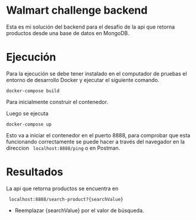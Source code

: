 # Walmart challenge backend

Esta es mi solución del backend para el desafío de la api que retorna productos desde una base de datos en MongoDB.

# Ejecución

Para la ejecución se debe tener instalado en el computador de pruebas el entorno de desarrollo Docker y ejecutar el siguiente comando.

``` docker-compose build ```

Para inicialmente construir el contenedor.

Luego se ejecuta

``` docker-compose up ```

Esto va a iniciar el contenedor en el puerto 8888, para comprobar que esta funcionando correctamente se puede hacer a través del navegador en la direccion ` localhost:8888/ping` o en Postman.

# Resultados

La api que retorna productos se encuentra en 

``` localhost:8888/search-product?{searchValue}```

* Reemplazar {searchValue} por el valor de búsqueda.

